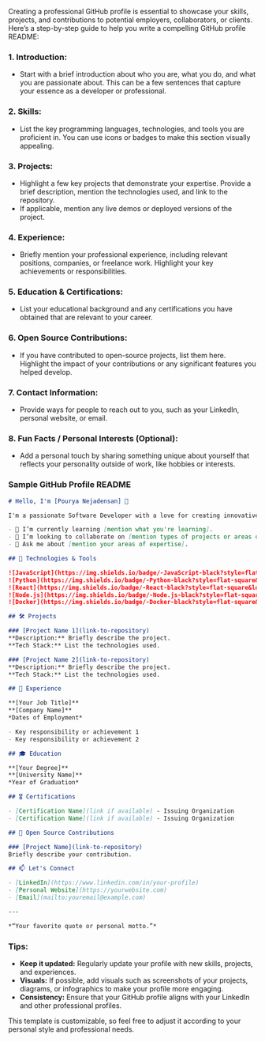 Creating a professional GitHub profile is essential to showcase your skills, projects, and contributions to potential employers, collaborators, or clients. Here’s a step-by-step guide to help you write a compelling GitHub profile README:

### 1. **Introduction:**
   - Start with a brief introduction about who you are, what you do, and what you are passionate about. This can be a few sentences that capture your essence as a developer or professional.

### 2. **Skills:**
   - List the key programming languages, technologies, and tools you are proficient in. You can use icons or badges to make this section visually appealing.

### 3. **Projects:**
   - Highlight a few key projects that demonstrate your expertise. Provide a brief description, mention the technologies used, and link to the repository.
   - If applicable, mention any live demos or deployed versions of the project.

### 4. **Experience:**
   - Briefly mention your professional experience, including relevant positions, companies, or freelance work. Highlight your key achievements or responsibilities.

### 5. **Education & Certifications:**
   - List your educational background and any certifications you have obtained that are relevant to your career.

### 6. **Open Source Contributions:**
   - If you have contributed to open-source projects, list them here. Highlight the impact of your contributions or any significant features you helped develop.

### 7. **Contact Information:**
   - Provide ways for people to reach out to you, such as your LinkedIn, personal website, or email.

### 8. **Fun Facts / Personal Interests (Optional):**
   - Add a personal touch by sharing something unique about yourself that reflects your personality outside of work, like hobbies or interests.

### Sample GitHub Profile README

```markdown
# Hello, I'm [Pourya Nejadensan] 👋

I'm a passionate Software Developer with a love for creating innovative solutions to complex problems. With a background in Software Enginieering, I specialize in full-stack.

- 🌱 I’m currently learning [mention what you're learning].
- 👯 I’m looking to collaborate on [mention types of projects or areas of interest].
- 💬 Ask me about [mention your areas of expertise].

## 🔧 Technologies & Tools

![JavaScript](https://img.shields.io/badge/-JavaScript-black?style=flat-square&logo=javascript)
![Python](https://img.shields.io/badge/-Python-black?style=flat-square&logo=python)
![React](https://img.shields.io/badge/-React-black?style=flat-square&logo=react)
![Node.js](https://img.shields.io/badge/-Node.js-black?style=flat-square&logo=node.js)
![Docker](https://img.shields.io/badge/-Docker-black?style=flat-square&logo=docker)

## 🛠️ Projects

### [Project Name 1](link-to-repository)
**Description:** Briefly describe the project.  
**Tech Stack:** List the technologies used.

### [Project Name 2](link-to-repository)
**Description:** Briefly describe the project.  
**Tech Stack:** List the technologies used.

## 💼 Experience

**[Your Job Title]**  
**[Company Name]**  
*Dates of Employment*

- Key responsibility or achievement 1
- Key responsibility or achievement 2

## 🎓 Education

**[Your Degree]**  
**[University Name]**  
*Year of Graduation*

## 🎖️ Certifications

- [Certification Name](link if available) - Issuing Organization
- [Certification Name](link if available) - Issuing Organization

## 🌟 Open Source Contributions

### [Project Name](link-to-repository)
Briefly describe your contribution.

## 📫 Let's Connect

- [LinkedIn](https://www.linkedin.com/in/your-profile)
- [Personal Website](https://yourwebsite.com)
- [Email](mailto:youremail@example.com)

---

*“Your favorite quote or personal motto.”*
```

### Tips:
- **Keep it updated:** Regularly update your profile with new skills, projects, and experiences.
- **Visuals:** If possible, add visuals such as screenshots of your projects, diagrams, or infographics to make your profile more engaging.
- **Consistency:** Ensure that your GitHub profile aligns with your LinkedIn and other professional profiles.

This template is customizable, so feel free to adjust it according to your personal style and professional needs.
